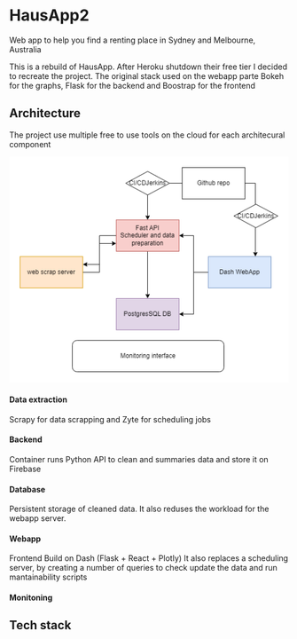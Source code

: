# HausApp2

Web app to help you find a renting place in Sydney and Melbourne, Australia

This is a rebuild of HausApp. After Heroku shutdown their free tier I decided to recreate the project.
The original stack used on the webapp parte Bokeh for the graphs, Flask for the backend and Boostrap for the frontend


## Architecture

The project use multiple free to use tools on the cloud for each architecural component

![architecture](static/hausApp.drawio.png)

#### Data extraction
Scrapy for data scrapping and Zyte for scheduling jobs

#### Backend
Container runs Python API to clean and summaries data and store it on Firebase

#### Database
Persistent storage of cleaned data. It also reduses the workload for the webapp server.

#### Webapp
Frontend Build on Dash (Flask + React + Plotly)
It also replaces a scheduling server, by creating a number of queries to check update the data and run mantainability scripts

#### Monitoning


## Tech stack
